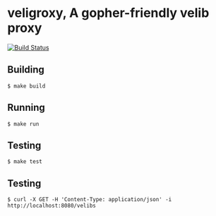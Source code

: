 veligroxy, A gopher-friendly velib proxy
=======

[![Build Status](https://travis-ci.com/GolangParis/veligroxy.svg?branch=master)](https://travis-ci.com/GolangParis/veligroxy)


## Building

```
$ make build
```


## Running

```
$ make run
```

## Testing

```
$ make test
```


## Testing
```
$ curl -X GET -H 'Content-Type: application/json' -i http://localhost:8080/velibs
```
